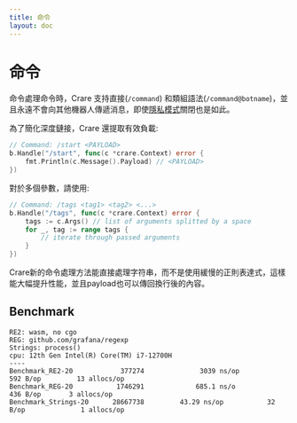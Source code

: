 ```yaml
---
title: 命令
layout: doc
---
```


# 命令

命令處理命令時，Crare 支持直接(`/command`) 和類組語法(`/command@botname`)，並且永遠不會向其他機器人傳遞消息，即使[隱私模式](https://core.telegram.org/bots#privacy-mode)關閉也是如此。

為了簡化深度鏈接，Crare 還提取有效負載:
```go
// Command: /start <PAYLOAD>
b.Handle("/start", func(c *crare.Context) error {
	fmt.Println(c.Message().Payload) // <PAYLOAD>
})
```

對於多個參數，請使用:

```go
// Command: /tags <tag1> <tag2> <...>
b.Handle("/tags", func(c *crare.Context) error {
	tags := c.Args() // list of arguments splitted by a space
	for _, tag := range tags {
		// iterate through passed arguments
	}
})
```

Crare新的命令處理方法能直接處理字符串，而不是使用緩慢的正則表達式，這樣能大幅提升性能，並且payload也可以傳回換行後的內容。

## Benchmark
```
RE2: wasm, no cgo
REG: github.com/grafana/regexp
Strings: process()
cpu: 12th Gen Intel(R) Core(TM) i7-12700H
----
Benchmark_RE2-20            377274	            3039 ns/op	         592 B/op	      13 allocs/op
Benchmark_REG-20           1746291             685.1 ns/o              436 B/op	      3 allocs/op
Benchmark_Strings-20      28667738	       43.29 ns/op	         32 B/op	          1 allocs/op
```